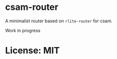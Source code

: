 csam-router
===========

A minimalist router based on `rlite-router` for csam.

Work in progress

# License: MIT
